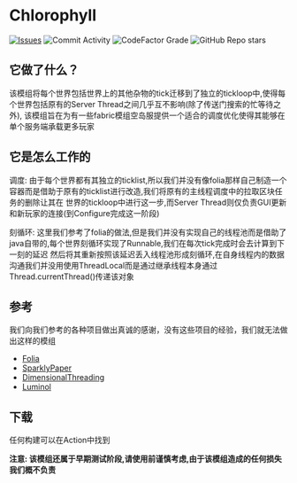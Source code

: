 # Chlorophyll
[![Issues](https://img.shields.io/github/issues/CyanidinMC/Chlorophyll?style=flat-square)](https://github.com/LuminolMC/Luminol/issues)
![Commit Activity](https://img.shields.io/github/commit-activity/w/CyanidinMC/Chlorophyll?style=flat-square)
![CodeFactor Grade](https://img.shields.io/codefactor/grade/github/CyanidinMC/Chlorophyll?style=flat-square)
![GitHub Repo stars](https://img.shields.io/github/stars/CyanidinMC/Chlorophyll?style=flat-square)


## 它做了什么？
该模组将每个世界包括世界上的其他杂物的tick迁移到了独立的tickloop中,使得每个世界包括原有的Server Thread之间几乎互不影响(除了传送门搜索的忙等待之外),
该模组旨在为有一些fabric模组空岛服提供一个适合的调度优化使得其能够在单个服务端承载更多玩家

## 它是怎么工作的
调度: 由于每个世界都有其独立的ticklist,所以我们并没有像folia那样自己制造一个容器而是借助于原有的ticklist进行改造,我们将原有的主线程调度中的拉取区块任务的删除让其在
世界的tickloop中进行这一步,而Server Thread则仅负责GUI更新和新玩家的连接(到Configure完成这一阶段)</br>

刻循环: 这里我们参考了folia的做法,但是我们并没有实现自己的线程池而是借助了java自带的,每个世界刻循环实现了Runnable,我们在每次tick完成时会去计算到下一刻的延迟
然后将其重新按照该延迟丢入线程池形成刻循环,在自身线程内的数据沟通我们并没用使用ThreadLocal而是通过继承线程本身通过Thread.currentThread()传递该对象

## 参考
我们向我们参考的各种项目做出真诚的感谢，没有这些项目的经验，我们就无法做出这样的模组
 
- [Folia](https://github.com/PaperMC/Folia)
- [SparklyPaper](https://github.com/SparklyPower/SparklyPaper)
- [DimensionalThreading](https://github.com/WearBlackAllDay/DimensionalThreading)
- [Luminol](https://github.com/LuminolMC/Luminol)

## 下载

任何构建可以在Action中找到 

<b>注意: 该模组还属于早期测试阶段,请使用前谨慎考虑,由于该模组造成的任何损失我们概不负责</br>